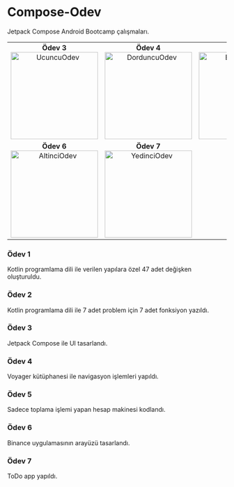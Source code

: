 # Compose-Odev
Jetpack Compose Android Bootcamp çalışmaları.

<table>
  <tr>
    <td align="center">
      <b>Ödev 3</b><br>
      <img src="https://github.com/user-attachments/assets/22ba9e4d-104c-4f5e-ae4d-85643aa3e195" alt="UcuncuOdev" width="200">
    </td>
    <td align="center">
      <b>Ödev 4</b><br>
      <img src="https://github.com/user-attachments/assets/0a9feb6e-5787-46a6-8cdd-51fab33271bf" alt="DorduncuOdev" width="200">
    </td>
    <td align="center">
      <b>Ödev 5</b><br>
      <img src="https://github.com/user-attachments/assets/03007a1a-ea25-4854-93a9-ef90f3302c89" alt="BesinciOdev" width="200">
    </td>
  </tr>
  <tr>
    <td align="center">
      <b>Ödev 6</b><br>
      <img src="https://github.com/user-attachments/assets/276b1648-0f80-4012-93c9-c1e7680ae362" alt="AltinciOdev" width="200">
    </td>
    <td align="center">
      <b>Ödev 7</b><br>
      <img src="https://github.com/user-attachments/assets/3c7a0267-2548-4ce4-91f4-f4bf99803896" alt="YedinciOdev" width="200">
    </td>
  </tr>
</table>

### Ödev 1
Kotlin programlama dili ile verilen yapılara özel 47 adet değişken oluşturuldu.

### Ödev 2
Kotlin programlama dili ile 7 adet problem için 7 adet fonksiyon yazıldı.

### Ödev 3
Jetpack Compose ile UI tasarlandı.

### Ödev 4
Voyager kütüphanesi ile navigasyon işlemleri yapıldı.

### Ödev 5
Sadece toplama işlemi yapan hesap makinesi kodlandı.

### Ödev 6
Binance uygulamasının arayüzü tasarlandı.

### Ödev 7
ToDo app yapıldı.
